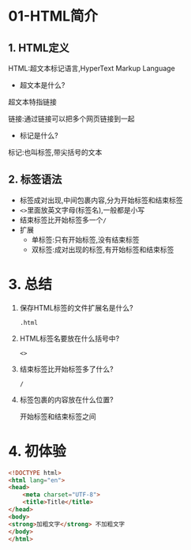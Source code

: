 # 01-HTML简介

## 1. HTML定义

HTML:超文本标记语言,HyperText Markup Language

- 超文本是什么?

超文本特指链接

链接:通过链接可以把多个网页链接到一起

- 标记是什么?

标记:也叫标签,带尖括号的文本

## 2. 标签语法

- 标签成对出现,中间包裹内容,分为开始标签和结束标签
- `<>`里面放英文字母(标签名),一般都是小写
- 结束标签比开始标签多一个`/`
- 扩展
  - 单标签:只有开始标签,没有结束标签
  - 双标签:成对出现的标签,有开始标签和结束标签

# 3. 总结

1. 保存HTML标签的文件扩展名是什么?

    `.html`
2. HTML标签名要放在什么括号中?

    `<>`
3. 结束标签比开始标签多了什么?

    `/`
4. 标签包裹的内容放在什么位置?

    开始标签和结束标签之间

# 4. 初体验

```html
<!DOCTYPE html>
<html lang="en">
<head>
    <meta charset="UTF-8">
    <title>Title</title>
</head>
<body>
<strong>加粗文字</strong> 不加粗文字
</body>
</html>
```